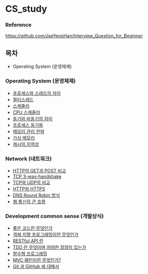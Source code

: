 # CS_study

### Reference 
https://github.com/JaeYeopHan/Interview_Question_for_Beginner 

## 목차 
- Operating System (운영체제)

### <summary>Operating System (운영체제)</summary>
- [프로세스와 스레드의 차이](Operating-System/Process_Thread_Difference.md)
- [멀티스레드](Operating-System/MultiThread.md)
- [스케줄러](Operating-System/Scheduler.md)
- [CPU 스케줄러](Operating-System/CPU-Scheduling.md)
- [동기와 비동기의 차이](Operating-System/Sync-Async.md)
- [프로세스 동기화](Operating-System/Process-Synchronization.md)
- [메모리 관리 전략](https://github.com/pjw5521/CS_study/blob/main/Operating-System/%EB%A9%94%EB%AA%A8%EB%A6%AC%20%EA%B4%80%EB%A6%AC%20%EC%A0%84%EB%9E%B5.md)
- [가상 메모리](https://github.com/pjw5521/CS_study/blob/main/Operating-System/%EA%B0%80%EC%83%81%20%EB%A9%94%EB%AA%A8%EB%A6%AC.md)
- [캐시의 지역성](https://github.com/pjw5521/CS_study/blob/main/Operating-System/%EC%BA%90%EC%8B%9C%EC%9D%98%20%EC%A7%80%EC%97%AD%EC%84%B1.md)

### <summary>Network (네트워크)</summary>
- [HTTP의 GET과 POST 비교](Network/HTTP의-GET과-POST비교.md)
- [TCP 3-way-handshake](Network/TCP_3-way-handshake.md)
- [TCP와 UDP의 비교](Network/TCP와-UDP의-비교.md)
- [HTTP와 HTTPS](Network/HTTP와-HTTPS.md)
- [DNS Round Robin 방식](Network/DNS-Round-Robin.md)
- [웹 통신의 큰 흐름](Network/웹통신의-큰흐름.md)

### <summary>Development common sense (개발상식)</summary>
- [좋은 코드란 무엇인가](Development-common-sense/what-is-good-code.md)
- [객체 지향 프로그래밍이란 무엇인가](Development-common-sense/Object-Oriented-Programming.md)
- [RESTful API 란](Development-common-sense/RESTful-API란.md)
- [TDD 란 무엇이며 어떠한 장점이 있는가](Development-common-sense/TDD란-무엇이며-어떠한-장점이-있는가.md)
- [함수형 프로그래밍]()
- [MVC 패턴이란 무엇인가?]()
- [Git 과 GitHub 에 대해서](Development-common-sense/git-github.md)
